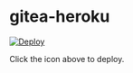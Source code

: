 # gitea-heroku
[![Deploy](https://www.herokucdn.com/deploy/button.png)](https://heroku.com/deploy?template=https://github.com/spotiyu/gitea-heroku/tree/master)

Click the icon above to deploy.
